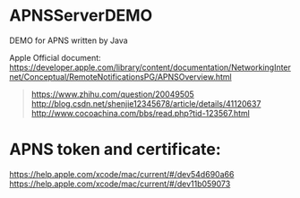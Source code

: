 # APNSServerDEMO

DEMO for APNS written by Java

Apple Official document:
https://developer.apple.com/library/content/documentation/NetworkingInternet/Conceptual/RemoteNotificationsPG/APNSOverview.html

>
> https://www.zhihu.com/question/20049505
> http://blog.csdn.net/shenjie12345678/article/details/41120637
> http://www.cocoachina.com/bbs/read.php?tid-123567.html
>

# APNS token and certificate:

https://help.apple.com/xcode/mac/current/#/dev54d690a66
https://help.apple.com/xcode/mac/current/#/dev11b059073